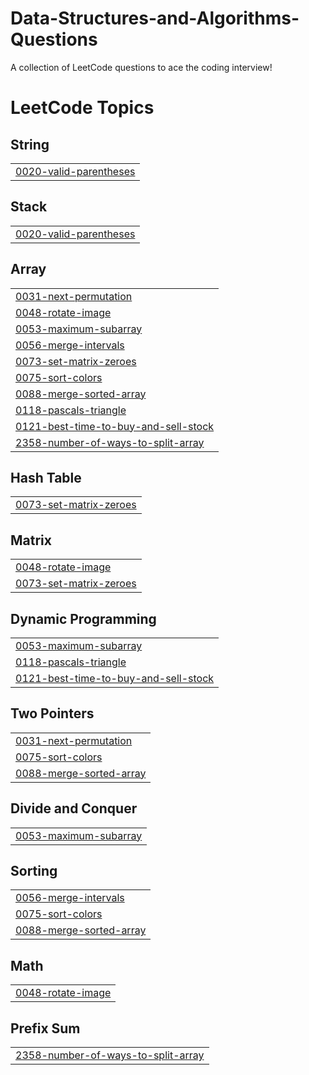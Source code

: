 # Data-Structures-and-Algorithms-Questions
A collection of LeetCode questions to ace the coding interview! 

<!---LeetCode Topics Start-->
# LeetCode Topics
## String
|  |
| ------- |
| [0020-valid-parentheses](https://github.com/5codeman/Data-Structures-and-Algorithms-Questions/tree/master/0020-valid-parentheses) |
## Stack
|  |
| ------- |
| [0020-valid-parentheses](https://github.com/5codeman/Data-Structures-and-Algorithms-Questions/tree/master/0020-valid-parentheses) |
## Array
|  |
| ------- |
| [0031-next-permutation](https://github.com/5codeman/Data-Structures-and-Algorithms-Questions/tree/master/0031-next-permutation) |
| [0048-rotate-image](https://github.com/5codeman/Data-Structures-and-Algorithms-Questions/tree/master/0048-rotate-image) |
| [0053-maximum-subarray](https://github.com/5codeman/Data-Structures-and-Algorithms-Questions/tree/master/0053-maximum-subarray) |
| [0056-merge-intervals](https://github.com/5codeman/Data-Structures-and-Algorithms-Questions/tree/master/0056-merge-intervals) |
| [0073-set-matrix-zeroes](https://github.com/5codeman/Data-Structures-and-Algorithms-Questions/tree/master/0073-set-matrix-zeroes) |
| [0075-sort-colors](https://github.com/5codeman/Data-Structures-and-Algorithms-Questions/tree/master/0075-sort-colors) |
| [0088-merge-sorted-array](https://github.com/5codeman/Data-Structures-and-Algorithms-Questions/tree/master/0088-merge-sorted-array) |
| [0118-pascals-triangle](https://github.com/5codeman/Data-Structures-and-Algorithms-Questions/tree/master/0118-pascals-triangle) |
| [0121-best-time-to-buy-and-sell-stock](https://github.com/5codeman/Data-Structures-and-Algorithms-Questions/tree/master/0121-best-time-to-buy-and-sell-stock) |
| [2358-number-of-ways-to-split-array](https://github.com/5codeman/Data-Structures-and-Algorithms-Questions/tree/master/2358-number-of-ways-to-split-array) |
## Hash Table
|  |
| ------- |
| [0073-set-matrix-zeroes](https://github.com/5codeman/Data-Structures-and-Algorithms-Questions/tree/master/0073-set-matrix-zeroes) |
## Matrix
|  |
| ------- |
| [0048-rotate-image](https://github.com/5codeman/Data-Structures-and-Algorithms-Questions/tree/master/0048-rotate-image) |
| [0073-set-matrix-zeroes](https://github.com/5codeman/Data-Structures-and-Algorithms-Questions/tree/master/0073-set-matrix-zeroes) |
## Dynamic Programming
|  |
| ------- |
| [0053-maximum-subarray](https://github.com/5codeman/Data-Structures-and-Algorithms-Questions/tree/master/0053-maximum-subarray) |
| [0118-pascals-triangle](https://github.com/5codeman/Data-Structures-and-Algorithms-Questions/tree/master/0118-pascals-triangle) |
| [0121-best-time-to-buy-and-sell-stock](https://github.com/5codeman/Data-Structures-and-Algorithms-Questions/tree/master/0121-best-time-to-buy-and-sell-stock) |
## Two Pointers
|  |
| ------- |
| [0031-next-permutation](https://github.com/5codeman/Data-Structures-and-Algorithms-Questions/tree/master/0031-next-permutation) |
| [0075-sort-colors](https://github.com/5codeman/Data-Structures-and-Algorithms-Questions/tree/master/0075-sort-colors) |
| [0088-merge-sorted-array](https://github.com/5codeman/Data-Structures-and-Algorithms-Questions/tree/master/0088-merge-sorted-array) |
## Divide and Conquer
|  |
| ------- |
| [0053-maximum-subarray](https://github.com/5codeman/Data-Structures-and-Algorithms-Questions/tree/master/0053-maximum-subarray) |
## Sorting
|  |
| ------- |
| [0056-merge-intervals](https://github.com/5codeman/Data-Structures-and-Algorithms-Questions/tree/master/0056-merge-intervals) |
| [0075-sort-colors](https://github.com/5codeman/Data-Structures-and-Algorithms-Questions/tree/master/0075-sort-colors) |
| [0088-merge-sorted-array](https://github.com/5codeman/Data-Structures-and-Algorithms-Questions/tree/master/0088-merge-sorted-array) |
## Math
|  |
| ------- |
| [0048-rotate-image](https://github.com/5codeman/Data-Structures-and-Algorithms-Questions/tree/master/0048-rotate-image) |
## Prefix Sum
|  |
| ------- |
| [2358-number-of-ways-to-split-array](https://github.com/5codeman/Data-Structures-and-Algorithms-Questions/tree/master/2358-number-of-ways-to-split-array) |
<!---LeetCode Topics End-->